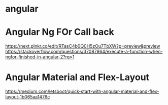 # angular
# Angular Ng FOr Call back
https://next.plnkr.co/edit/RTasC4b0Q0H5zOu7TbXW?p=preview&preview
https://stackoverflow.com/questions/37087864/execute-a-function-when-ngfor-finished-in-angular-2?rq=1

# Angular Material and Flex-Layout
https://medium.com/letsboot/quick-start-with-angular-material-and-flex-layout-1b065aa1476c
